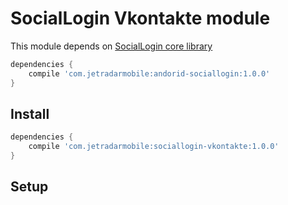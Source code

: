 # SocialLogin Vkontakte module

This module depends on [SocialLogin core library][sociallogin-core]

```Groovy
dependencies {
    compile 'com.jetradarmobile:andorid-sociallogin:1.0.0'
}
```

## Install

```Groovy
dependencies {
    compile 'com.jetradarmobile:sociallogin-vkontakte:1.0.0'
}
```


## Setup


[sociallogin-core]: https://github.com/KosyanMedia/android-sociallogin